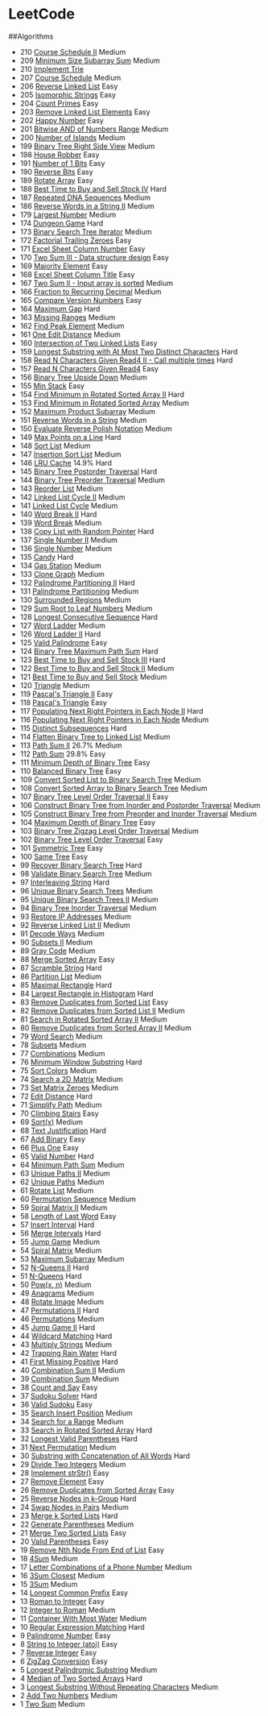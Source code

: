# LeetCode
##Algorithms
* 210 [Course Schedule II](https://github.com/opmiss/LeetCode/blob/master/src/com/leetcode/algorithms/P210_CourseSchedule2.java) Medium
* 209 [Minimum Size Subarray Sum](https://github.com/opmiss/LeetCode/blob/master/src/com/leetcode/algorithms/P209_MinimumSizeSubarraySum.java) Medium
* 210 [Implement Trie](https://github.com/opmiss/LeetCode/blob/master/src/com/leetcode/algorithms/P208_ImplementTrie.java)
* 207 [Course Schedule](https://github.com/opmiss/LeetCode/blob/master/src/com/leetcode/algorithms/P207_CourseSchedule.java) Medium 
* 206 [Reverse Linked List](https://github.com/opmiss/LeetCode/blob/master/src/com/leetcode/algorithms/P206_ReverseLinkedList.java) Easy
* 205 [Isomorphic Strings](https://github.com/opmiss/LeetCode/blob/master/src/com/leetcode/algorithms/P205_IsomorphicStrings.java) Easy 
* 204 [Count Primes](https://github.com/opmiss/LeetCode/blob/master/src/com/leetcode/algorithms/P204_CountPrimes.java) Easy 
* 203 [Remove Linked List Elements](https://github.com/opmiss/LeetCode/blob/master/src/com/leetcode/algorithms/P203_RemoveLinkedListElements.java) Easy 
* 202 [Happy Number](https://github.com/opmiss/LeetCode/blob/master/src/com/leetcode/algorithms/P202_HappyNumber.java) Easy 
* 201 [Bitwise AND of Numbers Range](https://github.com/opmiss/LeetCode/blob/master/src/com/leetcode/algorithms/P201_BitwiseANDofNumbersRange.java) Medium 
* 200 [Number of Islands](https://github.com/opmiss/LeetCode/blob/master/src/com/leetcode/algorithms/P200_NumberofIslands.java) Medium 
* 199 [Binary Tree Right Side View](src/com/leetcode/algorithms/P199_BinaryTreeRightSideView.java) Medium 
* 198 [House Robber](src/com/leetcode/algorithms/P198_HouseRobber.java) Easy 
* 191 [Number of 1 Bits](src/com/leetcode/algorithms/P191_Numberof1Bits.java) Easy 
* 190 [Reverse Bits](src/com/leetcode/algorithms/P190_ReverseBits.java) Easy 
* 189 [Rotate Array](src/com/leetcode/algorithms/P189_RotateArray.java) Easy 
* 188 [Best Time to Buy and Sell Stock IV](src/com/leetcode/algorithms/P188_BestTimetoBuyandSellStock.java) Hard 
* 187 [Repeated DNA Sequences](src/com/leetcode/algorithms/P187_RepeatedDNASequences.java) Medium 
* 186 [Reverse Words in a String II](src/com/leetcode/algorithms/P186_ReverseWordsinaString2.java) Medium 
* 179 [Largest Number](src/com/leetcode/algorithms/P179_LargestNumber.java) Medium 
* 174 [Dungeon Game](src/com/leetcode/algorithms/P174_DungeonGame.java) Hard 
* 173 [Binary Search Tree Iterator](src/com/leetcode/algorithms/P173_BinarySearchTreeIterator.java) Medium 
* 172 [Factorial Trailing Zeroes](src/com/leetcode/algorithms/P172_FactorialTrailingZeroes.java) Easy 
* 171 [Excel Sheet Column Number](/problems/excel-sheet-column-number/) Easy 
* 170 [Two Sum III - Data structure design](/problems/two-sum-iii-data-structure-design/) Easy 
* 169 [Majority Element](/problems/majority-element/) Easy 
* 168 [Excel Sheet Column Title](/problems/excel-sheet-column-title/) Easy 
* 167 [Two Sum II - Input array is sorted](/problems/two-sum-ii-input-array-is-sorted/) Medium 
* 166 [Fraction to Recurring Decimal](/problems/fraction-to-recurring-decimal/) Medium 
* 165 [Compare Version Numbers](/problems/compare-version-numbers/) Easy 
* 164 [Maximum Gap](/problems/maximum-gap/) Hard 
* 163 [Missing Ranges](/problems/missing-ranges/) Medium 
* 162 [Find Peak Element](/problems/find-peak-element/) Medium 
* 161 [One Edit Distance](/problems/one-edit-distance/) Medium 
* 160 [Intersection of Two Linked Lists](/problems/intersection-of-two-linked-lists/) Easy 
* 159 [Longest Substring with At Most Two Distinct Characters](/problems/longest-substring-with-at-most-two-distinct-characters/) Hard 
* 158 [Read N Characters Given Read4 II - Call multiple times](/problems/read-n-characters-given-read4-ii-call-multiple-times/) Hard 
* 157 [Read N Characters Given Read4](/problems/read-n-characters-given-read4/) Easy 
* 156 [Binary Tree Upside Down](/problems/binary-tree-upside-down/) Medium 
* 155 [Min Stack](/problems/min-stack/) Easy 
* 154 [Find Minimum in Rotated Sorted Array II](/problems/find-minimum-in-rotated-sorted-array-ii/) Hard 
* 153 [Find Minimum in Rotated Sorted Array](/problems/find-minimum-in-rotated-sorted-array/) Medium 
* 152 [Maximum Product Subarray](/problems/maximum-product-subarray/) Medium 
* 151 [Reverse Words in a String](/problems/reverse-words-in-a-string/) Medium 
* 150 [Evaluate Reverse Polish Notation](/problems/evaluate-reverse-polish-notation/) Medium 
* 149 [Max Points on a Line](/problems/max-points-on-a-line/) Hard 
* 148 [Sort List](/problems/sort-list/) Medium 
* 147 [Insertion Sort List](/problems/insertion-sort-list/) Medium 
* 146 [LRU Cache](/problems/lru-cache/) 14.9% Hard 
* 145 [Binary Tree Postorder Traversal](/problems/binary-tree-postorder-traversal/) Hard 
* 144 [Binary Tree Preorder Traversal](/problems/binary-tree-preorder-traversal/) Medium 
* 143 [Reorder List](/problems/reorder-list/) Medium 
* 142 [Linked List Cycle II](/problems/linked-list-cycle-ii/) Medium 
* 141 [Linked List Cycle](/problems/linked-list-cycle/) Medium 
* 140 [Word Break II](/problems/word-break-ii/) Hard
* 139 [Word Break](/problems/word-break/) Medium 
* 138 [Copy List with Random Pointer](/problems/copy-list-with-random-pointer/) Hard 
* 137 [Single Number II](/problems/single-number-ii/) Medium 
* 136 [Single Number](/problems/single-number/) Medium 
* 135 [Candy](/problems/candy/) Hard 
* 134 [Gas Station](/problems/gas-station/) Medium 
* 133 [Clone Graph](/problems/clone-graph/) Medium 
* 132 [Palindrome Partitioning II](/problems/palindrome-partitioning-ii/) Hard 
* 131 [Palindrome Partitioning](/problems/palindrome-partitioning/) Medium 
* 130 [Surrounded Regions](/problems/surrounded-regions/) Medium 
* 129 [Sum Root to Leaf Numbers](/problems/sum-root-to-leaf-numbers/) Medium 
* 128 [Longest Consecutive Sequence](/problems/longest-consecutive-sequence/) Hard
* 127 [Word Ladder](/problems/word-ladder/) Medium 
* 126 [Word Ladder II](/problems/word-ladder-ii/) Hard 
* 125 [Valid Palindrome](/problems/valid-palindrome/) Easy 
* 124 [Binary Tree Maximum Path Sum](/problems/binary-tree-maximum-path-sum/) Hard 
* 123 [Best Time to Buy and Sell Stock III](/problems/best-time-to-buy-and-sell-stock-iii/) Hard 
* 122 [Best Time to Buy and Sell Stock II](/problems/best-time-to-buy-and-sell-stock-ii/) Medium 
* 121 [Best Time to Buy and Sell Stock](/problems/best-time-to-buy-and-sell-stock/) Medium 
* 120 [Triangle](/problems/triangle/) Medium 
* 119 [Pascal's Triangle II](/problems/pascals-triangle-ii/) Easy 
* 118 [Pascal's Triangle](/problems/pascals-triangle/) Easy 
* 117 [Populating Next Right Pointers in Each Node II](/problems/populating-next-right-pointers-in-each-node-ii/) Hard 
* 116 [Populating Next Right Pointers in Each Node](/problems/populating-next-right-pointers-in-each-node/) Medium 
* 115 [Distinct Subsequences](/problems/distinct-subsequences/) Hard 
* 114 [Flatten Binary Tree to Linked List](/problems/flatten-binary-tree-to-linked-list/) Medium 
* 113 [Path Sum II](/problems/path-sum-ii/) 26.7% Medium 
* 112 [Path Sum](/problems/path-sum/) 29.8% Easy 
* 111 [Minimum Depth of Binary Tree](/problems/minimum-depth-of-binary-tree/) Easy 
* 110 [Balanced Binary Tree](/problems/balanced-binary-tree/) Easy 
* 109 [Convert Sorted List to Binary Search Tree](/problems/convert-sorted-list-to-binary-search-tree/) Medium 
* 108 [Convert Sorted Array to Binary Search Tree](/problems/convert-sorted-array-to-binary-search-tree/) Medium 
* 107 [Binary Tree Level Order Traversal II](/problems/binary-tree-level-order-traversal-ii/) Easy 
* 106 [Construct Binary Tree from Inorder and Postorder Traversal](/problems/construct-binary-tree-from-inorder-and-postorder-traversal/) Medium 
* 105 [Construct Binary Tree from Preorder and Inorder Traversal](/problems/construct-binary-tree-from-preorder-and-inorder-traversal/) Medium 
* 104 [Maximum Depth of Binary Tree](/problems/maximum-depth-of-binary-tree/) Easy 
* 103 [Binary Tree Zigzag Level Order Traversal](/problems/binary-tree-zigzag-level-order-traversal/) Medium 
* 102 [Binary Tree Level Order Traversal](/problems/binary-tree-level-order-traversal/) Easy 
* 101 [Symmetric Tree](/problems/symmetric-tree/) Easy 
* 100 [Same Tree](/problems/same-tree/) Easy 
* 99 [Recover Binary Search Tree](/problems/recover-binary-search-tree/) Hard 
* 98 [Validate Binary Search Tree](/problems/validate-binary-search-tree/) Medium 
* 97 [Interleaving String](/problems/interleaving-string/) Hard 
* 96 [Unique Binary Search Trees](/problems/unique-binary-search-trees/) Medium 
* 95 [Unique Binary Search Trees II](/problems/unique-binary-search-trees-ii/) Medium 
* 94 [Binary Tree Inorder Traversal](/problems/binary-tree-inorder-traversal/) Medium 
* 93 [Restore IP Addresses](/problems/restore-ip-addresses/) Medium 
* 92 [Reverse Linked List II](/problems/reverse-linked-list-ii/) Medium 
* 91 [Decode Ways](/problems/decode-ways/) Medium 
* 90 [Subsets II](/problems/subsets-ii/) Medium 
* 89 [Gray Code](/problems/gray-code/) Medium 
* 88 [Merge Sorted Array](/problems/merge-sorted-array/) Easy 
* 87 [Scramble String](/problems/scramble-string/) Hard 
* 86 [Partition List](/problems/partition-list/) Medium 
* 85 [Maximal Rectangle](/problems/maximal-rectangle/) Hard 
* 84 [Largest Rectangle in Histogram](/problems/largest-rectangle-in-histogram/) Hard 
* 83 [Remove Duplicates from Sorted List](/problems/remove-duplicates-from-sorted-list/) Easy 
* 82 [Remove Duplicates from Sorted List II](/problems/remove-duplicates-from-sorted-list-ii/) Medium 
* 81 [Search in Rotated Sorted Array II](/problems/search-in-rotated-sorted-array-ii/) Medium 
* 80 [Remove Duplicates from Sorted Array II](/problems/remove-duplicates-from-sorted-array-ii/) Medium 
* 79 [Word Search](/problems/word-search/) Medium 
* 78 [Subsets](/problems/subsets/) Medium 
* 77 [Combinations](/problems/combinations/) Medium 
* 76 [Minimum Window Substring](/problems/minimum-window-substring/) Hard 
* 75 [Sort Colors](/problems/sort-colors/) Medium 
* 74 [Search a 2D Matrix](/problems/search-a-2d-matrix/) Medium 
* 73 [Set Matrix Zeroes](/problems/set-matrix-zeroes/) Medium 
* 72 [Edit Distance](/problems/edit-distance/) Hard 
* 71 [Simplify Path](/problems/simplify-path/) Medium 
* 70 [Climbing Stairs](/problems/climbing-stairs/) Easy 
* 69 [Sqrt(x)](/problems/sqrtx/) Medium 
* 68 [Text Justification](/problems/text-justification/) Hard 
* 67 [Add Binary](/problems/add-binary/) Easy 
* 66 [Plus One](/problems/plus-one/) Easy 
* 65 [Valid Number](/problems/valid-number/) Hard 
* 64 [Minimum Path Sum](/problems/minimum-path-sum/) Medium 
* 63 [Unique Paths II](/problems/unique-paths-ii/) Medium 
* 62 [Unique Paths](/problems/unique-paths/) Medium 
* 61 [Rotate List](/problems/rotate-list/) Medium 
* 60 [Permutation Sequence](/problems/permutation-sequence/) Medium 
* 59 [Spiral Matrix II](/problems/spiral-matrix-ii/) Medium 
* 58 [Length of Last Word](/problems/length-of-last-word/) Easy
* 57 [Insert Interval](/problems/insert-interval/) Hard 
* 56 [Merge Intervals](/problems/merge-intervals/) Hard 
* 55 [Jump Game](/problems/jump-game/) Medium 
* 54 [Spiral Matrix](/problems/spiral-matrix/) Medium 
* 53 [Maximum Subarray](/problems/maximum-subarray/) Medium 
* 52 [N-Queens II](/problems/n-queens-ii/) Hard 
* 51 [N-Queens](/problems/n-queens/) Hard 
* 50 [Pow(x, n)](/problems/powx-n/) Medium 
* 49 [Anagrams](/problems/anagrams/) Medium 
* 48 [Rotate Image](/problems/rotate-image/) Medium 
* 47 [Permutations II](/problems/permutations-ii/) Hard 
* 46 [Permutations](/problems/permutations/) Medium 
* 45 [Jump Game II](/problems/jump-game-ii/) Hard 
* 44 [Wildcard Matching](/problems/wildcard-matching/) Hard 
* 43 [Multiply Strings](/problems/multiply-strings/) Medium 
* 42 [Trapping Rain Water](/problems/trapping-rain-water/) Hard 
* 41 [First Missing Positive](/problems/first-missing-positive/) Hard 
* 40 [Combination Sum II](/problems/combination-sum-ii/) Medium 
* 39 [Combination Sum](/problems/combination-sum/) Medium 
* 38 [Count and Say](/problems/count-and-say/) Easy 
* 37 [Sudoku Solver](/problems/sudoku-solver/) Hard 
* 36 [Valid Sudoku](/problems/valid-sudoku/) Easy
* 35 [Search Insert Position](/problems/search-insert-position/) Medium 
* 34 [Search for a Range](/problems/search-for-a-range/) Medium 
* 33 [Search in Rotated Sorted Array](/problems/search-in-rotated-sorted-array/) Hard 
* 32 [Longest Valid Parentheses](/problems/longest-valid-parentheses/) Hard 
* 31 [Next Permutation](/problems/next-permutation/) Medium
* 30 [Substring with Concatenation of All Words](/problems/substring-with-concatenation-of-all-words/) Hard 
* 29 [Divide Two Integers](/problems/divide-two-integers/) Medium 
* 28 [Implement strStr()](/problems/implement-strstr/) Easy 
* 27 [Remove Element](/problems/remove-element/) Easy 
* 26 [Remove Duplicates from Sorted Array](/problems/remove-duplicates-from-sorted-array/) Easy 
* 25 [Reverse Nodes in k-Group](/problems/reverse-nodes-in-k-group/) Hard 
* 24 [Swap Nodes in Pairs](/problems/swap-nodes-in-pairs/) Medium 
* 23 [Merge k Sorted Lists](/problems/merge-k-sorted-lists/) Hard 
* 22 [Generate Parentheses](/problems/generate-parentheses/) Medium 
* 21 [Merge Two Sorted Lists](/problems/merge-two-sorted-lists/) Easy 
* 20 [Valid Parentheses](/problems/valid-parentheses/) Easy 
* 19 [Remove Nth Node From End of List](/problems/remove-nth-node-from-end-of-list/) Easy 
* 18 [4Sum](/problems/4sum/) Medium 
* 17 [Letter Combinations of a Phone Number](/problems/letter-combinations-of-a-phone-number/) Medium 
* 16 [3Sum Closest](/problems/3sum-closest/) Medium 
* 15 [3Sum](/problems/3sum/) Medium 
* 14 [Longest Common Prefix](/problems/longest-common-prefix/) Easy 
* 13 [Roman to Integer](/problems/roman-to-integer/) Easy 
* 12 [Integer to Roman](/problems/integer-to-roman/) Medium 
* 11 [Container With Most Water](/problems/container-with-most-water/) Medium 
* 10 [Regular Expression Matching](/problems/regular-expression-matching/) Hard 
* 9 [Palindrome Number](/problems/palindrome-number/) Easy
* 8 [String to Integer (atoi)](/problems/string-to-integer-atoi/) Easy 
* 7 [Reverse Integer](/problems/reverse-integer/) Easy 
* 6 [ZigZag Conversion](/problems/zigzag-conversion/) Easy 
* 5 [Longest Palindromic Substring](/problems/longest-palindromic-substring/) Medium 
* 4 [Median of Two Sorted Arrays](/problems/median-of-two-sorted-arrays/) Hard 
* 3 [Longest Substring Without Repeating Characters](/problems/longest-substring-without-repeating-characters/) Medium 
* 2 [Add Two Numbers](/problems/add-two-numbers/) Medium 
* 1 [Two Sum](/problems/two-sum/) Medium
